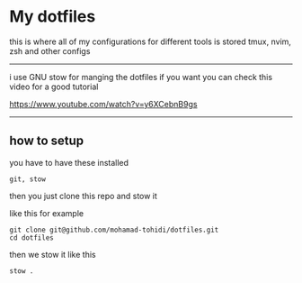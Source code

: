 # My dotfiles
this is where all of my configurations for different tools is stored
tmux, nvim, zsh and other configs

---
i use GNU stow for manging the dotfiles
if you want you can check this video for a good tutorial

https://www.youtube.com/watch?v=y6XCebnB9gs


---

## how to setup

you have to have these installed

```
git, stow
```

then you just clone this repo
and stow it

like this for example 


```
git clone git@github.com/mohamad-tohidi/dotfiles.git
cd dotfiles
```


then we stow it like this
```
stow .
```
